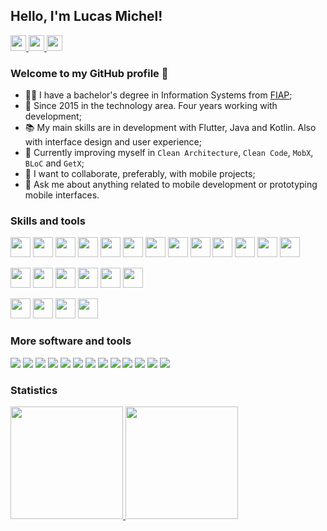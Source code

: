 ## Hello, I'm Lucas Michel!

<a href="https://www.linkedin.com/in/srlucasmichel/" target="_blank">
  <img src="https://img.shields.io/badge/srlucasmichel-0077B5?flat&logo=linkedin&logoColor=white" height="25px"/>
</a>
<a href="https://www.behance.net/srlucasmichel/" target="_blank">
  <img src="https://img.shields.io/badge/-srlucasmichel-blue?style=flat&logo=behance&logoColor=white" height="25px" />
</a>
<a href="mailto:lucasmichel_tcx@hotmail.com" target="_blank">
  <img src="https://img.shields.io/badge/lucasmichel_tcx@hotmail.com-0078D4?style=flat&logo=microsoft-outlook&logoColor=white" height="25px" />
</a>

### Welcome to my GitHub profile :wave:

- :man_student: I have a bachelor's degree in Information Systems from [FIAP](https://www.fiap.com.br/);
- :briefcase: Since 2015 in the technology area. Four years working with development;
- :books: My main skills are in development with Flutter, Java and Kotlin. Also with interface design and user experience;
- :rocket: Currently improving myself in ```Clean Architecture```, ```Clean Code```, ```MobX```, ```BLoC``` and ```GetX```;
- :purple_heart: I want to collaborate, preferably, with mobile projects;
- 💬 Ask me about anything related to mobile development or prototyping mobile interfaces.

### Skills and tools
<p width="100%">
  <img src="https://cdn.jsdelivr.net/gh/devicons/devicon/icons/flutter/flutter-original.svg" width="32px" />
  <img src="https://cdn.jsdelivr.net/gh/devicons/devicon/icons/dart/dart-original.svg" width="32px" />
  <img src="https://cdn.jsdelivr.net/gh/devicons/devicon/icons/sqlite/sqlite-original.svg" width="32px" />
  <img src="https://cdn.jsdelivr.net/gh/devicons/devicon/icons/java/java-original.svg" width="32px" />
  <img src="https://cdn.jsdelivr.net/gh/devicons/devicon/icons/kotlin/kotlin-original.svg" width="32px" />
  <img src="https://cdn.jsdelivr.net/gh/devicons/devicon/icons/firebase/firebase-plain.svg" width="32px" />  
  <img src="https://cdn.jsdelivr.net/gh/devicons/devicon/icons/html5/html5-original.svg" width="32px" />
  <img src="https://cdn.jsdelivr.net/gh/devicons/devicon/icons/css3/css3-original.svg" width="32px" />
  <img src="https://cdn.jsdelivr.net/gh/devicons/devicon/icons/javascript/javascript-original.svg" width="32px" />
  <img src="https://cdn.jsdelivr.net/gh/devicons/devicon/icons/typescript/typescript-original.svg" width="32px" />
  <img src="https://cdn.jsdelivr.net/gh/devicons/devicon/icons/nodejs/nodejs-original.svg" width="32px" />
  <img src="https://cdn.jsdelivr.net/gh/devicons/devicon/icons/spring/spring-original.svg" width="32px" />
  <img src="https://cdn.jsdelivr.net/gh/devicons/devicon/icons/mysql/mysql-original-wordmark.svg" width="32px" /> 
</p>

<p width="100%">
  <img src="https://cdn.jsdelivr.net/gh/devicons/devicon/icons/androidstudio/androidstudio-original.svg" width="32px" />
  <img src="https://cdn.jsdelivr.net/gh/devicons/devicon/icons/vscode/vscode-original.svg" width="32px" />
  <img src="https://cdn.jsdelivr.net/gh/devicons/devicon/icons/xcode/xcode-original.svg" width="32px" />
  <img src="https://cdn.jsdelivr.net/gh/devicons/devicon/icons/git/git-original.svg" width="32px" />
  <img src="https://cdn.jsdelivr.net/gh/devicons/devicon/icons/github/github-original.svg" width="32px" />
  <img src="https://cdn.jsdelivr.net/gh/devicons/devicon/icons/gitlab/gitlab-original.svg" width="32px" />   
</p>

<p width="100%">
  <img src="https://cdn.jsdelivr.net/gh/devicons/devicon/icons/figma/figma-original.svg" width="32px" />
  <img src="https://cdn.jsdelivr.net/gh/devicons/devicon/icons/xd/xd-plain.svg" width="32px" />
  <img src="https://cdn.jsdelivr.net/gh/devicons/devicon/icons/photoshop/photoshop-plain.svg" width="32px" />
  <img src="https://cdn.jsdelivr.net/gh/devicons/devicon/icons/canva/canva-original.svg" width="32px" />
</p>

### More software and tools
<P width="100%">
  <img src="https://img.shields.io/badge/Postman-FF6C37?style=flat&logo=postman&logoColor=white" />
  <img src="https://img.shields.io/badge/Miro-050038?style=flat&logo=Miro&logoColor=white" />
  <img src="https://img.shields.io/badge/Jira-0052CC?style=flat&logo=Jira&logoColor=white" />
  <img src="https://img.shields.io/badge/Slack-4A154B?style=flat&logo=slack&logoColor=white" />
  <img src="https://img.shields.io/badge/Notion-000000?style=flat&logo=notion&logoColor=white" />
  <img src="https://img.shields.io/badge/Trello-0052CC?style=flat&logo=trello&logoColor=white" />
  <img src="https://img.shields.io/badge/Prezi-3181FF?style=flat&logo=prezi&logoColor=white" />
  <img src="https://img.shields.io/badge/Google%20Sheets-34A853?style=flat&logo=google-sheets&logoColor=white" />
  <img src="https://img.shields.io/badge/MS_Excel-217346?style=flat&logo=microsoft-excel&logoColor=white" />
  <img src="https://img.shields.io/badge/MS_Word-2B579A?style=flat&logo=microsoft-word&logoColor=white" />
  <img src="https://img.shields.io/badge/MS_PowerPoint-B7472A?style=flat&logo=microsoft-powerpoint&logoColor=white" />
  <img src="https://img.shields.io/badge/MS_Visio-3955A3?style=flat&logo=microsoft-visio&logoColor=white" />
  <img src="https://img.shields.io/badge/-Swagger-%23Clojure?style=flat&logo=swagger&logoColor=white" />
</P>

### Statistics

<div>
  <a href="https://github.com/srlucasmichel">
  <img height="180em" src="https://github-readme-stats.vercel.app/api/top-langs/?username=srlucasmichel&layout=compact&langs_count=7&theme=radical&hide=cmake,c,objective-c,ruby,c%2B%2B" />
  <img height="180em" src="https://github-readme-stats.vercel.app/api?username=srlucasmichel&show_icons=true&theme=radical&include_all_commits=false&count_private=true" />
</div>

<!---
srlucasmichel/srlucasmichel is a ✨ special ✨ repository because its `README.md` (this file) appears on your GitHub profile.
You can click the Preview link to take a look at your changes.
--->
